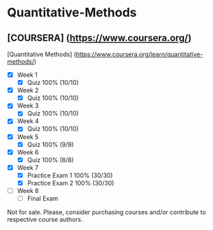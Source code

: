 # Quantitative-Methods

## [COURSERA] (https://www.coursera.org/)
[Quantitative Methods] (https://www.coursera.org/learn/quantitative-methods/)

- [x] Week 1
  - [x] Quiz 100% (10/10)
- [x] Week 2
  - [x] Quiz 100% (10/10)
- [x] Week 3
  - [x] Quiz 100% (10/10)
- [x] Week 4
  - [x] Quiz 100% (10/10)
- [x] Week 5
  - [x] Quiz 100% (9/9)
- [x] Week 6
  - [x] Quiz 100% (8/8)
- [x] Week 7
  - [x] Practice Exam 1 100% (30/30)
  - [x] Practice Exam 2 100% (30/30)
- [ ] Week 8
  - [ ] Final Exam

Not for sale. Please, consider purchasing courses and/or contribute to respective course authors.
